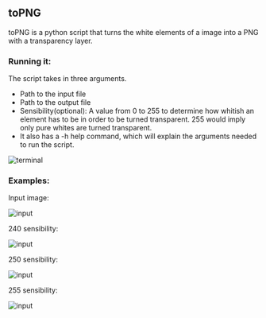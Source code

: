 ## toPNG

toPNG is a python script that turns the white elements of a image into a PNG with a transparency layer.

### Running it:

The script takes in three arguments.
* Path to the input file
* Path to the output file
* Sensibility(optional): A value from 0 to 255 to determine how whitish an element has to be in order to be turned transparent. 255 would imply only pure whites are turned transparent.
* It also has a -h help command, which will explain  the arguments needed to run the script.

![terminal]("images/terminal.jpg")


### Examples:

Input image:

![input]("images/logo.jpg")

240 sensibility:

![input]("images/nueva240.png")

250 sensibility:

![input]("images/nueva250.png")

255 sensibility:

![input]("images/nueva255.png")
